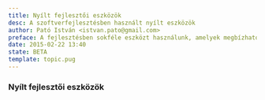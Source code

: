 ```yaml
---
title: Nyílt fejlesztői eszközök
desc: A szoftverfejlesztésben használt nyílt eszközök
author: Pató István <istvan.pato@gmail.com>
preface: A fejlesztésben sokféle eszközt használunk, amelyek megbízhatósága, egyszerűsége és időtállósága fontos a projekt menedzsmentől kezdve a bevezetésig.
date: 2015-02-22 13:40
state: BETA
template: topic.pug
---
```


### Nyílt fejlesztői eszközök
